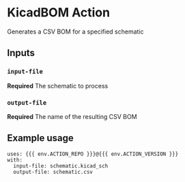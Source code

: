 # KicadBOM Action

Generates a CSV BOM for a specified schematic

## Inputs

### `input-file`

**Required** The schematic to process

### `output-file`

**Required** The name of the resulting CSV BOM

## Example usage
```
uses: {{{ env.ACTION_REPO }}}@{{{ env.ACTION_VERSION }}}
with:
  input-file: schematic.kicad_sch
  output-file: schematic.csv
```
